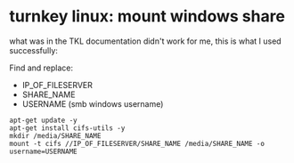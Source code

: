 # turnkey linux: mount windows share
what was in the TKL documentation didn't work for me, this is what I used successfully:

Find and replace:
- IP_OF_FILESERVER
- SHARE_NAME
- USERNAME (smb windows username)

```
apt-get update -y
apt-get install cifs-utils -y
mkdir /media/SHARE_NAME
mount -t cifs //IP_OF_FILESERVER/SHARE_NAME /media/SHARE_NAME -o username=USERNAME
```
